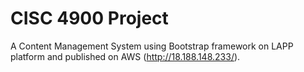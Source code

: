 # CISC 4900 Project
A Content Management System using Bootstrap framework on LAPP platform and published on AWS (http://18.188.148.233/).
